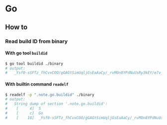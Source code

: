 # Go

## How to

### Read build ID from binary

#### With go tool `buildid`

```sh
$ go tool buildid ./binary
# output:
#	_Ysf0-sSFTz_fhCvxCOO/gGAGtSimUqljGsEaAaCy/_rvMOn8YPdNuUsRy3kEY/e7v_cRGgGjkAf2pLjVh7
```

#### With builtin command `readelf`

```sh
$ readelf -p ".note.go.buildid" ./binary
# output:
#	String dump of section '.note.go.buildid':
#	 [     4]  S
#	 [     c]  Go
#	 [    10]  _Ysf0-sSFTz_fhCvxCOO/gGAGtSimUqljGsEaAaCy/_rvMOn8YPdNuUsRy3kEY/e7v_cRGgGjkAf2pLjVh7
```



